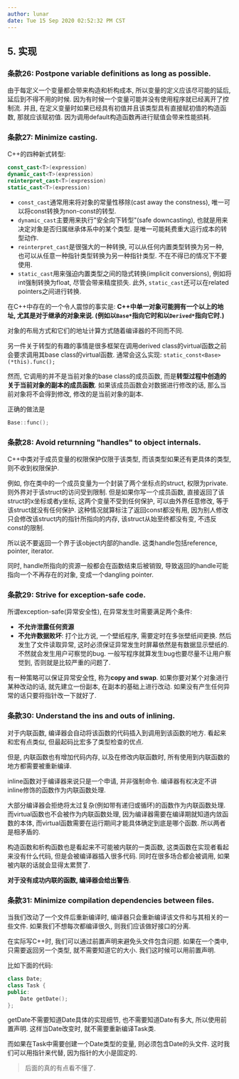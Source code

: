 ```yaml
---
author: lunar
date: Tue 15 Sep 2020 02:52:32 PM CST
---
```


## 5. 实现

### 条款26: Postpone variable definitions as long as possible.

由于每定义一个变量都会带来构造和析构成本, 所以变量的定义应该尽可能的延后, 延后到不得不用的时候. 因为有时候一个变量可能并没有使用程序就已经离开了控制流. 并且, 在定义变量时如果已经具有初值并且该类型具有直接赋初值的构造函数, 那就应该赋初值. 因为调用default构造函数再进行赋值会带来性能损耗.

### 条款27: Minimize casting.

C++的四种新式转型:
```c++
const_cast<T>(expression)
dynamic_cast<T>(expression)
reinterpret_cast<T>(expression)
static_cast<T>(expression)
```

- `const_cast`通常用来将对象的常量性移除(cast away the constness), 唯一可以将const转换为non-const的转型.
- `dynamic_cast`主要用来执行"安全向下转型"(safe downcasting), 也就是用来决定对象是否归属继承体系中的某个类型. 是唯一可能耗费重大运行成本的转型动作.
- `reinterpret_cast`是很强大的一种转换, 可以从任何内置类型转换为另一种, 也可以从任意一种指针类型转换为另一种指针类型. 不在不得已的情况下不要使用.
- `static_cast`用来强迫内置类型之间的隐式转换(implicit conversions), 例如将int强制转换为float, 尽管会带来精度损失. 此外, `static_cast`还可以在related pointers之间进行转换.

在C++中存在的一个令人震惊的事实是: **C++中单一对象可能拥有一个以上的地址, 尤其是对于继承的对象来说. (例如以`Base*`指向它时和以`Derived*`指向它时.)**

对象的布局方式和它们的地址计算方式随着编译器的不同而不同.

另一件关于转型的有趣的事情是很多框架在调用derived class的virtual函数之前会要求调用其base class的virtual函数. 通常会这么实现:
`static_const<Base>(*this).func();`

然而, 它调用的并不是当前对象的base class的成员函数, 而是**转型过程中创造的关于当前对象的副本的成员函数**. 如果该成员函数会对数据进行修改的话, 那么当前对象将不会得到修改, 修改的是当前对象的副本.

正确的做法是
```c++
Base::func();
```

### 条款28: Avoid returnning "handles" to object internals.

C++中类对于成员变量的权限保护仅限于该类型, 而该类型如果还有更具体的类型, 则不收到权限保护.

例如, 你在类中的一个成员变量为一个封装了两个坐标点的struct, 权限为private. 则外界对于该struct的访问受到限制. 但是如果你写一个成员函数, 直接返回了该struct的x坐标或者y坐标, 这两个变量不受到任何保护, 可以由外界任意修改, 等于该struct就没有任何保护. 这种情况就算标注了返回const都没有用, 因为别人修改只会修改该struct内的指针所指向的内存, 该struct从始至终都没有变, 不违反const的限制.

所以说不要返回一个界于该object内部的handle. 这类handle包括reference, pointer, iterator.

同时, handle所指向的资源一般都会在函数结束后被销毁, 导致返回的handle可能指向一个不再存在的对象, 变成一个dangling pointer.

### 条款29: Strive for exception-safe code.

所谓exception-safe(异常安全性), 在异常发生时需要满足两个条件:
- **不允许泄露任何资源**
- **不允许数据败坏**: 打个比方说, 一个壁纸程序, 需要定时在多张壁纸间更换. 然后发生了文件读取异常, 这时必须保证异常发生时屏幕依然是有数据显示壁纸的. 不然就会发生用户可察觉的bug. 一般写程序就算发生bug也要尽量不让用户察觉到, 否则就是比较严重的问题了.

有一种策略可以保证异常安全性, 称为**copy and swap**. 如果你要对某个对象进行某种改动的话, 就先建立一份副本, 在副本的基础上进行改动. 如果没有产生任何异常的话只要将指针改一下就好了.

### 条款30: Understand the ins and outs of inlining.

对于内联函数, 编译器会自动将该函数的代码插入到调用到该函数的地方. 看起来和宏有点类似, 但最起码比宏多了类型检查的优点.

但是, 内联函数也有增加代码内存, 以及在修改内联函数时, 所有使用到内联函数的地方都需要被重新编译.

inline函数对于编译器来说只是一个申请, 并非强制命令. 编译器有权决定不讲inline修饰的函数作为内联函数处理.

大部分编译器会拒绝将太过复杂(例如带有递归或循环)的函数作为内联函数处理. 而virtual函数也不会被作为内联函数处理, 因为编译器需要在编译期就知道内敛函数的本体, 而virtual函数需要在运行期间才能具体确定到底是哪个函数. 所以两者是相矛盾的.

构造函数和析构函数也是看起来不可能被内联的一类函数, 这类函数在实现者看起来没有什么代码, 但是会被编译器插入很多代码. 同时在很多场合都会被调用, 如果被内联的话就会显得太累赘了.

**对于没有成功内联的函数, 编译器会给出警告**.

### 条款31: Minimize compilation dependencies between files.

当我们改动了一个文件后重新编译时, 编译器只会重新编译该文件和与其相关的一些文件. 如果我们不想每次都编译很久, 则我们应该做好接口的分离.

在实际写C++时, 我们可以通过前置声明来避免头文件包含问题. 如果在一个类中, 只需要返回另一个类型, 就不需要知道它的大小. 我们这时候可以用前置声明.

比如下面的代码:
```c++
class Date;
class Task {
public:
    Date getDate();
};
```

getDate不需要知道Date具体的实现细节, 也不需要知道Date有多大, 所以使用前置声明. 这样当Date改变时, 就不需要重新编译Task类.

而如果在Task中需要创建一个Date类型的变量, 则必须包含Date的头文件. 这时我们可以用指针来代替, 因为指针的大小是固定的.

> 后面的真的有点看不懂了.
